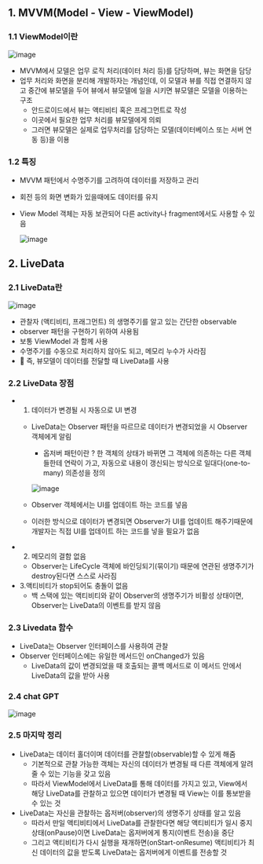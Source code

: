 ## 1. MVVM(Model - View - ViewModel)
### 1.1 ViewModel이란

![image](https://github.com/damleez/dam_dji/assets/108650199/4d5a1c45-3fe1-4fe3-a080-5df219479f23)

- MVVM에서 모델은 업무 로직 처리(데이터 처리 등)를 담당하며, 뷰는 화면을 담당
- 업무 처리와 화면을 분리해 개발하자는 개념인데, 이 모델과 뷰를 직접 연결하지 않고 중간에 뷰모델을 두어 뷰에서 뷰모델에 일을 시키면 뷰모델은 모델을 이용하는 구조
  - 안드로이드에서 뷰는 액티비티 혹은 프레그먼트로 작성
  - 이곳에서 필요한 업무 처리를 뷰모델에게 의뢰
  - 그러면 뷰모델은 실제로 업무처리를 담당하는 모델(데이터베이스 또는 서버 연동 등)을 이용
 
### 1.2 특징
- MVVM 패턴에서 수명주기를 고려하여 데이터를 저장하고 관리
- 회전 등의 화면 변화가 있을때에도 데이터를 유지
- View Model 객체는 자동 보관되어 다른 activity나 fragment에서도 사용할 수 있음
 
  ![image](https://github.com/damleez/dam_dji/assets/108650199/0490c75d-aedd-4913-8971-f75a14e66240)

## 2. LiveData
### 2.1 LiveData란

![image](https://github.com/damleez/dam_dji/assets/108650199/88c6cfd0-7dd2-4a3f-a5cb-d1faab6e1758)

- 관찰자 (액티비티, 프래그먼트) 의 생명주기를 알고 있는 간단한 observable
- observer 패턴을 구현하기 위하여 사용됨
- 보통 ViewModel 과 함께 사용
- 수명주기를 수동으로 처리하지 않아도 되고, 메모리 누수가 사라짐
- 🌟 즉, 뷰모델이 데이터를 전달할 때 LiveData를 사용

### 2.2 LiveData 장점
- 1. 데이터가 변경될 시 자동으로 UI 변경
  - LiveData는 Observer 패턴을 따르므로 데이터가 변경되었을 시 Observer 객체에게 알림
    - 옵저버 패턴이란 ? 한 객체의 상태가 바뀌면 그 객체에 의존하는 다른 객체들한테 연락이 가고, 자동으로 내용이 갱신되는 방식으로 일대다(one-to-many) 의존성을 정의
   
    ![image](https://github.com/damleez/dam_dji/assets/108650199/4dc56f3d-319c-495c-93d6-4705eaec6b87)
 
  - Observer 객체에서는 UI를 업데이트 하는 코드를 넣음
  - 이러한 방식으로 데이터가 변경되면 Observer가 UI를 업데이트 해주기때문에 개발자는 직접 UI를 업데이트 하는 코드를 넣을 필요가 없음
- 2. 메모리의 결함 없음
  - Observer는 LifeCycle 객체에 바인딩되기(묶이기) 때문에 연관된 생명주기가 destroy된다면 스스로 사라짐
- 3.액티비티가 stop되어도 충돌이 없음
  - 백 스택에 있는 액티비티와 같이 Observer의 생명주기가 비활성 상태이면, Observer는 LiveData의 이벤트를 받지 않음

### 2.3 Livedata 함수
- LiveData는 Observer 인터페이스를 사용하여 관찰
- Observer 인터페이스에는 유일한 메서드인 onChanged가 있음
  - LiveData의 값이 변경되었을 때 호출되는 콜백 메서드로 이 메서드 안에서 LiveData의 값을 받아 사용
  
### 2.4 chat GPT

![image](https://github.com/damleez/dam_dji/assets/108650199/7c8ee272-fe61-4fea-9c15-c802367276da)

### 2.5 마지막 정리
- LiveData는 데이터 홀더이며 데이터를 관찰할(observable)할 수 있게 해줌
  - 기본적으로 관찰 가능한 객체는 자신의 데이터가 변경될 때 다른 객체에게 알려줄 수 있는 기능을 갖고 있음
  - 따라서 ViewModel에서 LiveData를 통해 데이터를 가지고 있고, View에서 해당 LiveData를 관찰하고 있으면 데이터가 변경될 때 View는 이를 통보받을 수 있는 것
- LiveData는 자신을 관찰하는 옵저버(observer)의 생명주기 상태를 알고 있음
  - 따라서 만일 액티비티에서 LiveData를 관찰한다면 해당 액티비티가 일시 중지 상태(onPause)이면 LiveData는 옵저버에게 통지(이벤트 전송)을 중단
  - 그리고 액티비티가 다시 실행을 재개하면(onStart-onResume) 액티비티가 최신 데이터의 값을 받도록 LiveData는 옵저버에게 이벤트를 전송할 것

